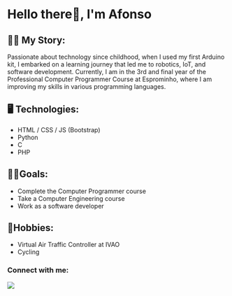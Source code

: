 # Hello there👋, I'm Afonso

## 👨‍💻 My Story:
Passionate about technology since childhood, when I used my first Arduino kit, I embarked on a learning journey that led me to robotics, IoT, and software development. Currently, I am in the 3rd and final year of the Professional Computer Programmer Course at Esprominho, where I am improving my skills in various programming languages.

## 🖥 Technologies:
- HTML / CSS / JS (Bootstrap)
- Python
- C
- PHP

## 👨‍🎓Goals:
- Complete the Computer Programmer course
- Take a Computer Engineering course
- Work as a software developer

## 🏀Hobbies:
- Virtual Air Traffic Controller at IVAO
- Cycling

### Connect with me:
<div>
  <a href="https://www.linkedin.com/in/afonsocortereal15/" target="_blank"><img src="https://img.shields.io/badge/-LinkedIn-%230077B5?style=for-the-badge&logo=linkedin&logoColor=white" target="_blank"></a> 
</div>
